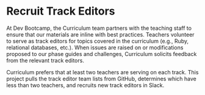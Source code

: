 # Recruit Track Editors

At Dev Bootcamp, the Curriculum team partners with the teaching staff to ensure that our materials are inline with best practices.  Teachers volunteer to serve as track editors for topics covered in the curriculum (e.g., Ruby, relational databases, etc.).  When issues are raised on or modifications proposed to our phase guides and challenges, Curriculum solicits feedback from the relevant track editors.

Curriculum prefers that at least two teachers are serving on each track.  This project pulls the track editor team lists from GitHub, determines which have less than two teachers, and recruits new track editors in Slack.